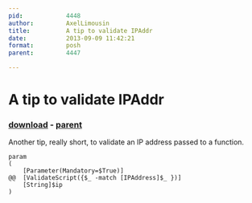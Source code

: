 ```yaml
---
pid:            4448
author:         AxelLimousin
title:          A tip to validate IPAddr
date:           2013-09-09 11:42:21
format:         posh
parent:         4447

---
```


# A tip to validate IPAddr

### [download](Scripts\4448.ps1) - [parent](Scripts\4447.md)

Another tip, really short, to validate an IP address passed to a function.

```posh
param
(
	[Parameter(Mandatory=$True)]
@@	[ValidateScript({$_ -match [IPAddress]$_ })]
	[String]$ip
)
```
